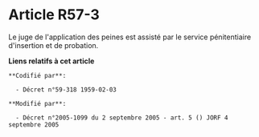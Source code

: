 # Article R57-3

Le juge de l'application des peines est assisté par le service pénitentiaire d'insertion et de probation.

**Liens relatifs à cet article**

	**Codifié par**:

	  - Décret n°59-318 1959-02-03

	**Modifié par**:

	  - Décret n°2005-1099 du 2 septembre 2005 - art. 5 () JORF 4 septembre 2005
